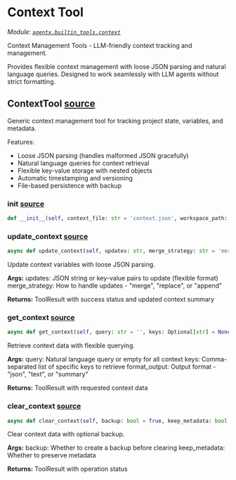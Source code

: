 # Context Tool

*Module: [`agentx.builtin_tools.context`](https://github.com/dustland/agentx/blob/main/src/agentx/builtin_tools/context.py)*

Context Management Tools - LLM-friendly context tracking and management.

Provides flexible context management with loose JSON parsing and natural language
queries. Designed to work seamlessly with LLM agents without strict formatting.

## ContextTool <a href="https://github.com/dustland/agentx/blob/main/src/agentx/builtin_tools/context.py#L19" class="source-link" title="View source code">source</a>

Generic context management tool for tracking project state, variables, and metadata.

Features:
- Loose JSON parsing (handles malformed JSON gracefully)
- Natural language queries for context retrieval
- Flexible key-value storage with nested objects
- Automatic timestamping and versioning
- File-based persistence with backup

### __init__ <a href="https://github.com/dustland/agentx/blob/main/src/agentx/builtin_tools/context.py#L31" class="source-link" title="View source code">source</a>

```python
def __init__(self, context_file: str = 'context.json', workspace_path: str = './workspace')
```
### update_context <a href="https://github.com/dustland/agentx/blob/main/src/agentx/builtin_tools/context.py#L149" class="source-link" title="View source code">source</a>

```python
async def update_context(self, updates: str, merge_strategy: str = 'merge') -> ToolResult
```

Update context variables with loose JSON parsing.

**Args:**
    updates: JSON string or key-value pairs to update (flexible format)
    merge_strategy: How to handle updates - "merge", "replace", or "append"

**Returns:**
    ToolResult with success status and updated context summary

### get_context <a href="https://github.com/dustland/agentx/blob/main/src/agentx/builtin_tools/context.py#L232" class="source-link" title="View source code">source</a>

```python
async def get_context(self, query: str = '', keys: Optional[str] = None, format_output: str = 'json') -> ToolResult
```

Retrieve context data with flexible querying.

**Args:**
    query: Natural language query or empty for all context
    keys: Comma-separated list of specific keys to retrieve
    format_output: Output format - "json", "text", or "summary"

**Returns:**
    ToolResult with requested context data

### clear_context <a href="https://github.com/dustland/agentx/blob/main/src/agentx/builtin_tools/context.py#L315" class="source-link" title="View source code">source</a>

```python
async def clear_context(self, backup: bool = True, keep_metadata: bool = True) -> ToolResult
```

Clear context data with optional backup.

**Args:**
    backup: Whether to create a backup before clearing
    keep_metadata: Whether to preserve metadata

**Returns:**
    ToolResult with operation status
